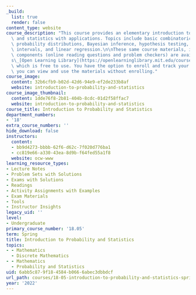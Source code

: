 ```yaml
---
_build:
  list: true
  render: false
content_type: website
course_description: "This course provides an elementary introduction to probability\
  \ and statistics with applications. Topics include basic combinatorics, random variables,\
  \ probability distributions, Bayesian inference, hypothesis testing, confidence\
  \ intervals, and linear regression.\n\nThese same course materials, including interactive\
  \ components (online reading questions and problem checkers) are available on MIT\u2019\
  s\_[Open Learning Library](https://openlearninglibrary.mit.edu/courses/course-v1:MITx+18.05r_10+2022_Summer/about),\
  \ which is free to use. You have the option to enroll and track your progress, or\
  \ you can view and use the materials without enrolling."
course_image:
  content: 32b6cfb9-b02d-42d6-94e9-ef2de233b8af
  website: introduction-to-probability-and-statistics
course_image_thumbnail:
  content: 1dde76f8-2b81-404b-8cdc-01d2f58ffac7
  website: introduction-to-probability-and-statistics
course_title: Introduction to Probability and Statistics
department_numbers:
- '18'
extra_course_numbers: ''
hide_download: false
instructors:
  content:
  - bb9d4273-bbbb-62f6-d62c-7f020d776ba1
  - cc819e66-a330-43ea-8d9b-f64fed55a1f8
  website: ocw-www
learning_resource_types:
- Lecture Notes
- Problem Sets with Solutions
- Exams with Solutions
- Readings
- Activity Assignments with Examples
- Exam Materials
- Tools
- Instructor Insights
legacy_uid: ''
level:
- Undergraduate
primary_course_number: '18.05'
term: Spring
title: Introduction to Probability and Statistics
topics:
- - Mathematics
  - Discrete Mathematics
- - Mathematics
  - Probability and Statistics
uid: 6abb5c87-9f18-4584-b066-6abec3dbbdcf
url_path: courses/18-05-introduction-to-probability-and-statistics-spring-2022
year: '2022'
---
```


